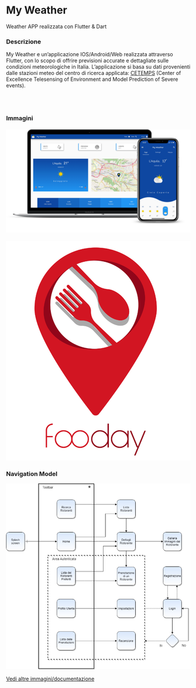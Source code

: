 # My Weather
 Weather APP realizzata con Flutter & Dart

### Descrizione
My Weather e  un’applicazione  IOS/Android/Web  realizzata  attraverso  Flutter,  con  lo scopo di offrire previsioni accurate e dettagliate sulle condizioni meteorologiche in Italia. L’applicazione  si  basa  su  dati  provenienti  dalle  stazioni  meteo  del  centro  di  ricerca applicata: [CETEMPS](http://cetemps.aquila.infn.it/) (Center  of  Excellence  Telesensing  of  Environment  and  Model Prediction of Severe events). 
 
 \
<br/>
 
### Immagini
#### ![Demo_Image](<https://github.com/enrimon15/my_weather/blob/master/img_demo/UI_multidevice.png>)
![](<https://github.com/enrimon15/Fooday/blob/master/docs/Logo/logo%20foooday.png>)

### Navigation Model
![](<https://github.com/enrimon15/Fooday/blob/master/docs/Navigation%20Model/Navigation%203.0.png>)


[Vedi altre immagini/documentazione](https://github.com/enrimon15/Fooday/tree/master/docs)
